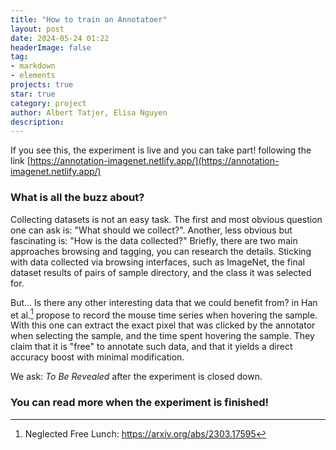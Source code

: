 ```yaml
---
title: "How to train an Annotatoer"
layout: post
date: 2024-05-24 01:22
headerImage: false
tag:
- markdown
- elements
projects: true
star: true
category: project
author: Albert Tatjer, Elisa Nguyen
description: 
---
```


If you see this, the experiment is live and you can take part! following the link [https://annotation-imagenet.netlify.app/](https://annotation-imagenet.netlify.app/)

### What is all the buzz about?
Collecting datasets is not an easy task. The first and most obvious question one can ask is: "What should we collect?". Another, less obvious but fascinating is: "How is the data collected?" Briefly, there are two main approaches browsing and tagging, you can research the details. Sticking with data collected via browsing interfaces, such as ImageNet, the final dataset results of pairs of sample directory, and the class it was selected for.

But... Is there any other interesting data that we could benefit from? in Han et al.[^fn] propose to record  the mouse time series when hovering the sample. With this one can extract the exact pixel that was clicked by the annotator when selecting the sample, and the time spent hovering the sample. They claim that it is "free" to annotate such data, and that it yields a direct accuracy boost with minimal modification.

We ask: _To Be Revealed_ after the experiment is closed down.

### You can read more when the experiment is finished!

[^fn]: Neglected Free Lunch: https://arxiv.org/abs/2303.17595